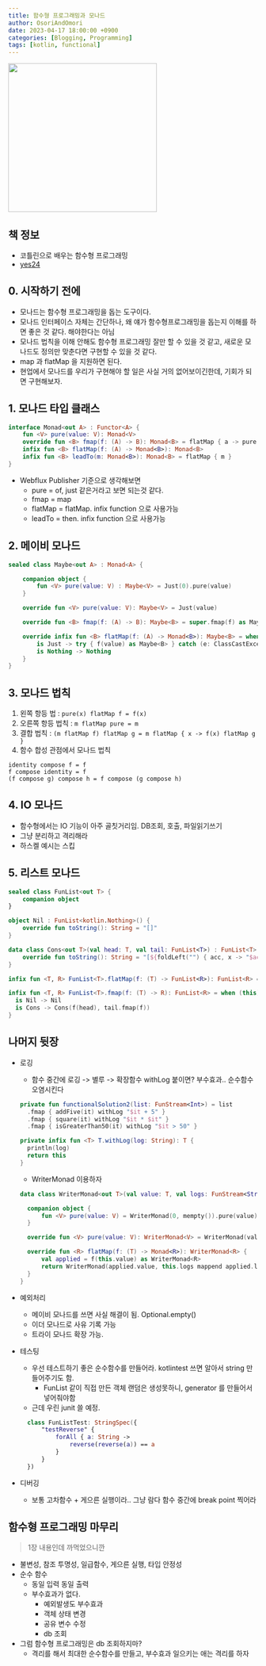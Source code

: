 ```yaml
---
title: 함수형 프로그래밍과 모나드
author: OsoriAndOmori
date: 2023-04-17 18:00:00 +0900
categories: [Blogging, Programming]
tags: [kotlin, functional]
---
```


<img src="http://image.yes24.com/goods/84899008/XL" width="300">

## 책 정보
- 코틀린으로 배우는 함수형 프로그래밍
- [yes24](http://www.yes24.com/Product/Goods/84899008)

## 0. 시작하기 전에
- 모나드는 함수형 프로그래밍을 돕는 도구이다.
- 모나드 인터페이스 자체는 간단하나, 왜 얘가 함수형프로그래밍을 돕는지 이해를 하면 좋은 것 같다. 해야한다는 아님
- 모나드 법칙을 이해 안해도 함수형 프로그래밍 잘만 할 수 있을 것 같고, 새로운 모나드도 정의만 맞춘다면 구현할 수 있을 것 같다.
- map 과 flatMap 을 지원하면 된다.
- 현업에서 모나드를 우리가 구현해야 할 일은 사실 거의 없어보이긴한데, 기회가 되면 구현해보자.

## 1. 모나드 타입 클래스
```kotlin
interface Monad<out A> : Functor<A> {
    fun <V> pure(value: V): Monad<V>
    override fun <B> fmap(f: (A) -> B): Monad<B> = flatMap { a -> pure(f(a)) }
    infix fun <B> flatMap(f: (A) -> Monad<B>): Monad<B>
    infix fun <B> leadTo(m: Monad<B>): Monad<B> = flatMap { m }
}
```
- Webflux Publisher 기준으로 생각해보면
  - pure = of, just 같은거라고 보면 되는것 같다.
  - fmap = map
  - flatMap = flatMap. infix function 으로 사용가능
  - leadTo = then. infix function 으로 사용가능

## 2. 메이비 모나드
```kotlin
sealed class Maybe<out A> : Monad<A> {

    companion object {
        fun <V> pure(value: V) : Maybe<V> = Just(0).pure(value)
    }

    override fun <V> pure(value: V): Maybe<V> = Just(value)

    override fun <B> fmap(f: (A) -> B): Maybe<B> = super.fmap(f) as Maybe<B>

    override infix fun <B> flatMap(f: (A) -> Monad<B>): Maybe<B> = when (this) {
        is Just -> try { f(value) as Maybe<B> } catch (e: ClassCastException) { Nothing }
        is Nothing -> Nothing
    }
}
```
## 3. 모나드 법칙
1. 왼쪽 항등 법 : `pure(x) flatMap f = f(x)`
2. 오른쪽 항등 법칙 : `m flatMap pure = m`
3. 결합 법칙 : `(m flatMap f) flatMap g = m flatMap { x -> f(x) flatMap g }`
4. 함수 합성 관점에서 모나드 법칙

```
identity compose f = f
f compose identity = f
(f compose g) compose h = f compose (g compose h)
```

## 4. IO 모나드
- 함수형에서는 IO 기능이 아주 골칫거리임. DB조회, 호출, 파일읽기쓰기
- 그냥 분리하고 격리해라
- 하스켈 예시는 스킵

## 5. 리스트 모나드
```kotlin
sealed class FunList<out T> {
    companion object
}

object Nil : FunList<kotlin.Nothing>() {
    override fun toString(): String = "[]"
}

data class Cons<out T>(val head: T, val tail: FunList<T>) : FunList<T>() {
    override fun toString(): String = "[${foldLeft("") { acc, x -> "$acc, $x" }.drop(2)}]"
}

infix fun <T, R> FunList<T>.flatMap(f: (T) -> FunList<R>): FunList<R> = fmap(f).flatten()

infix fun <T, R> FunList<T>.fmap(f: (T) -> R): FunList<R> = when (this) {
  is Nil -> Nil
  is Cons -> Cons(f(head), tail.fmap(f))
}
```
## 나머지 뒷장
- 로깅
  - 함수 중간에 로깅 -> 별루 -> 확장함수 withLog 붙이면? 부수효과.. 순수함수 오염시킨다

  ```kotlin
  private fun functionalSolution2(list: FunStream<Int>) = list
    .fmap { addFive(it) withLog "$it + 5" }
    .fmap { square(it) withLog "$it * $it" }
    .fmap { isGreaterThan50(it) withLog "$it > 50" }

  private infix fun <T> T.withLog(log: String): T {
    println(log)
    return this
  }
  ```

  - WriterMonad 이용하자

  ```kotlin
  data class WriterMonad<out T>(val value: T, val logs: FunStream<String>) : Monad<T> {

    companion object {
        fun <V> pure(value: V) = WriterMonad(0, mempty()).pure(value)
    }

    override fun <V> pure(value: V): WriterMonad<V> = WriterMonad(value, mempty())

    override fun <R> flatMap(f: (T) -> Monad<R>): WriterMonad<R> {
        val applied = f(this.value) as WriterMonad<R>
        return WriterMonad(applied.value, this.logs mappend applied.logs)
    }
  }
  ```

- 예외처리
  - 메이비 모나드를 쓰면 사실 해결이 됨. Optional.empty()
  - 이더 모나드로 사유 기록 가능
  - 트라이 모나드 확장 가능.
- 테스팅
  - 우선 테스트하기 좋은 순수함수를 만들어라. kotlintest 쓰면 알아서 string 만들어주기도 함.
    - FunList 같이 직접 만든 객체 랜덤은 생성못하니, generator 를 만들어서 넣어줘야함
  - 근데 우린 junit 쓸 예정.

  ```kotlin
    class FunListTest: StringSpec({
        "testReverse" {
            forAll { a: String ->
                reverse(reverse(a)) == a
            }
        }
    })
  ```

- 디버깅
  - 보통 고차함수 + 게으른 실행이라.. 그냥 람다 함수 중간에 break point 찍어라

## 함수형 프로그래밍 마무리
> 1장 내용인데 까먹었으니깐

- 불변성, 참조 투명성, 일급함수, 게으른 실행, 타입 안정성
- 순수 함수
  - 동일 입력 동일 출력
  - 부수효과가 없다.
    - 예외발생도 부수효과
    - 객체 상태 변경
    - 공유 변수 수정
    - db 조회
- 그럼 함수형 프로그래밍은 db 조회하지마?
  - 격리를 해서 최대한 순수함수를 만들고, 부수효과 일으키는 애는 격리를 하자

